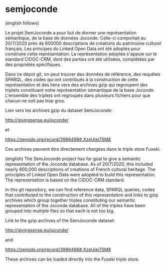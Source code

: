 # semjoconde

(english follows)

Le projet SemJoconde a pour but de donner une représentation sémantique,  de la base de données Joconde. Celle-ci comportait au 20/7/2020 près de 600000 descriptions de créations du patrimoine culturel français. Les principes du Linked Open Data ont été adoptés pour construire cette représentation. La représentation adoptée s'appuie sur le standard CIDOC-CRM, dont des parties ont été utilisées, complétées par des propriétés spécifiques.

Dans ce dépot git, on peut trouver des données de référence, des requêtes SPARQL, des codes qui ont contribués à la construction de cette représentation et des liens vers des archives gzip qui regroupent des triplets constituant notre représentation sémantique de la base Joconde. L'ensemble des triplets ont regroupés dans plusieurs fichiers pour que chacun ne soit pas trop gros.

Lien vers les archives gzip du dataset SemJoconde: 

http://givingsense.eu/joconde/

et

https://zenodo.org/record/3986498#.XzeUiej7SM8

Ces archives peuvent être directement chargées dans le triple store Fuseki.

(english)
The SemJoconde project has for goal to give a semantic representation of the Joconde database. As of 20/7/2020, this included nearly 600,000 descriptions of creations of French cultural heritage. The principles of Linked Open Data were adopted to build this representation. The representation is based on the CIDOC-CRM standard.

In this git repository, we can find reference data, SPARQL queries, codes that contributed to the construction of this representation and links to gzip archives which group together triples constituting our semantic representation of the Joconde database. All of the triples have been grouped into multiple files so that each is not too big.

Link to the gzip archives of the SemJoconde dataset: 

http://givingsense.eu/joconde/

and

https://zenodo.org/record/3986498#.XzeUiej7SM8

These archives can be loaded directly into the Fuseki triple store.
